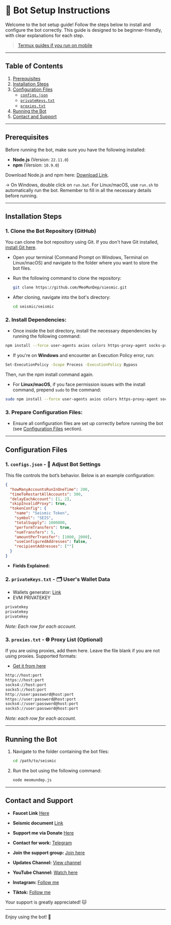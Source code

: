 # 🚀 Bot Setup Instructions

Welcome to the bot setup guide! Follow the steps below to install and configure the bot correctly. This guide is designed to be beginner-friendly, with clear explanations for each step.

> [Termux guides if you run on mobile](https://github.com/MeoMunDep/Guides-for-using-my-script-on-termux)

---

## Table of Contents

1. [Prerequisites](#prerequisites)
2. [Installation Steps](#installation-steps)
3. [Configuration Files](#configuration-files)
   - [`configs.json`](#1-configsjson)
   - [`privateKeys.txt`](#2-privateKeystxt)
   - [`proxies.txt`](#4-proxiestxt)
4. [Running the Bot](#running-the-bot)
5. [Contact and Support](#contact-and-support)

---

## Prerequisites

Before running the bot, make sure you have the following installed:

- **Node.js** (Version: `22.11.0`)
- **npm** (Version: `10.9.0`)

Download Node.js and npm here: [Download Link](https://t.me/KeoAirDropFreeNe/257/1462).

-> On Windows, double click on `run.bat`. For Linux/macOS, use `run.sh` to automatically run the bot. Remember to fill in all the necessary details before running.

---

## Installation Steps

### 1. **Clone the Bot Repository (GitHub)**

You can clone the bot repository using Git. If you don't have Git installed, [install Git here](https://git-scm.com/).

- Open your terminal (Command Prompt on Windows, Terminal on Linux/macOS) and navigate to the folder where you want to store the bot files.

- Run the following command to clone the repository:

  ```bash
  git clone https://github.com/MeoMunDep/siesmic.git
  ```

- After cloning, navigate into the bot's directory:

  ```bash
  cd seismic/seismic
  ```

### 2. **Install Dependencies:**

- Once inside the bot directory, install the necessary dependencies by running the following command:

```bash
npm install --force user-agents axios colors https-proxy-agent socks-proxy-agent ethers web3 solc
```

- If you're on **Windows** and encounter an Execution Policy error, run:

```bash
Set-ExecutionPolicy -Scope Process -ExecutionPolicy Bypass
```

Then, run the npm install command again.

- For **Linux/macOS**, if you face permission issues with the install command, prepend `sudo` to the command:

```bash
sudo npm install --force user-agents axios colors https-proxy-agent socks-proxy-agent ethers web3 solc
```

### 3. **Prepare Configuration Files:**

- Ensure all configuration files are set up correctly before running the bot (see [Configuration Files](#configuration-files) section).

---

## Configuration Files

### 1. `configs.json` - 📜 Adjust Bot Settings

This file controls the bot’s behavior. Below is an example configuration:

```json
{
  "howManyAccountsRunInOneTime": 200,
  "timeToRestartAllAccounts": 300,
  "delayEachAccount": [1, 2],
  "skipInvalidProxy": true,
  "tokenConfig": {
    "name": "Seismic Token",
    "symbol": "SEIS",
    "totalSupply": 1000000,
    "performTransfers": true,
    "numTransfers": 5,
    "amountPerTransfer": [1000, 2000],
    "useConfiguredAddresses": false,
    "recipientAddresses": [""]
  }
}

```

- **Fields Explained:**


### 2. `privateKeys.txt` - 🗂️ User's Wallet Data

- Wallets generator: [Link](https://github.com/MeoMunDep/Automatic-Ultimate-Create-Wallets-for-Airdrop)
- EVM PRIVATEKEY

```txt
privatekey
privatekey
privatekey
```

_Note: Each row for each account._

### 3. `proxies.txt` - 🌐 Proxy List (Optional)

If you are using proxies, add them here. Leave the file blank if you are not using proxies. Supported formats:

- [Get it from here](https://www.webshare.io/?referral_code=4l5kb3glsce7)

```txt
http://host:port
https://host:port
socks4://host:port
socks5://host:port
http://user:password@host:port
https://user:password@host:port
socks4://user:password@host:port
socks5://user:password@host:port
```

_Note: each row for each account._

---

## Running the Bot

1. Navigate to the folder containing the bot files:

   ```bash
   cd /path/to/seismic
   ```

2. Run the bot using the following command:

   ```bash
   node meomundep.js
   ```

---

## Contact and Support

- **Faucet Link** [Here](https://faucet-2.seismicdev.net/)
- **Seismic document** [Link](https://docs.seismic.systems/appendix/devnet)

- **Support me via Donate** [Here](https://t.me/KeoAirDropFreeNe/312/27801)
- **Contact for work:** [Telegram](https://t.me/MeoMunDep)
- **Join the support group:** [Join here](https://t.me/KeoAirDropFreeNe)
- **Updates Channel:** [View channel](https://t.me/KeoAirDropFreeNee)
- **YouTube Channel:** [Watch here](https://www.youtube.com/@keoairdropfreene)
- **Instagram:** [Follow me](https://www.instagram.com/meomundep)
- **Tiktok:** [Follow me](https://www.tiktok.com/@meomundep)

Your support is greatly appreciated! 🐱

---

Enjoy using the bot! 🚀
